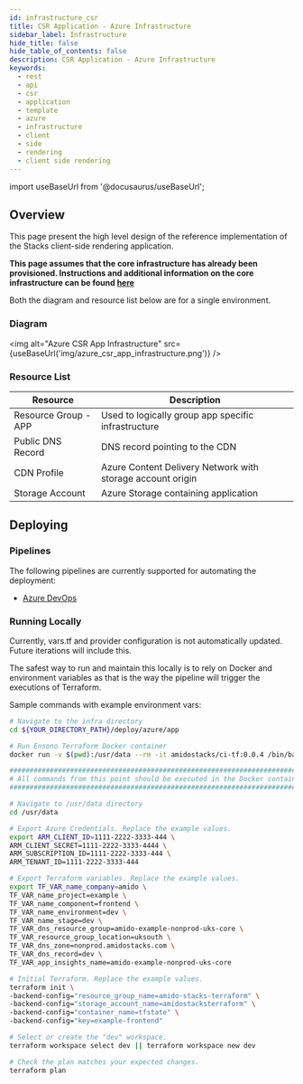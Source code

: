 ```yaml
---
id: infrastructure_csr
title: CSR Application - Azure Infrastructure
sidebar_label: Infrastructure
hide_title: false
hide_table_of_contents: false
description: CSR Application - Azure Infrastructure
keywords:
  - rest 
  - api
  - csr
  - application
  - template
  - azure
  - infrastructure
  - client 
  - side 
  - rendering
  - client side rendering
---
```


import useBaseUrl from '@docusaurus/useBaseUrl';

## Overview

This page present the high level design of the reference implementation of the Stacks client-side rendering application.

**This page assumes that the core infrastructure has already been provisioned. Instructions and additional information on the core infrastructure can be found [here](../../../../infrastructure/azure/core_infrastructure.md)**

Both the diagram and resource list below are for a single environment.

### Diagram

<img alt="Azure CSR App Infrastructure" src={useBaseUrl('img/azure_csr_app_infrastructure.png')} />

### Resource List

| Resource             | Description                                                |
| -------------------- | ---------------------------------------------------------- |
| Resource Group - APP | Used to logically group app specific infrastructure        |
| Public DNS Record    | DNS record pointing to the CDN                             |
| CDN Profile          | Azure Content Delivery Network with storage account origin |
| Storage Account      | Azure Storage containing application                       |

## Deploying

### Pipelines

The following pipelines are currently supported for automating the deployment:

- [Azure DevOps](./pipeline_csr.md)

### Running Locally

Currently, vars.tf and provider configuration is not
automatically updated. Future iterations will include this.

The safest way to run and maintain this locally is to rely on Docker and environment
variables as that is the way the pipeline will trigger the
executions of Terraform.

Sample commands with example environment vars:

```bash
# Navigate to the infra directory
cd ${YOUR_DIRECTORY_PATH}/deploy/azure/app

# Run Ensono Terraform Docker container
docker run -v $(pwd):/usr/data --rm -it amidostacks/ci-tf:0.0.4 /bin/bash

###########################################################################
# All commands from this point should be executed in the Docker container #
###########################################################################

# Navigate to /usr/data directory
cd /usr/data

# Export Azure Credentials. Replace the example values.
export ARM_CLIENT_ID=1111-2222-3333-444 \
ARM_CLIENT_SECRET=1111-2222-3333-4444 \
ARM_SUBSCRIPTION_ID=1111-2222-3333-444 \
ARM_TENANT_ID=1111-2222-3333-444

# Export Terraform variables. Replace the example values.
export TF_VAR_name_company=amido \
TF_VAR_name_project=example \
TF_VAR_name_component=frontend \
TF_VAR_name_environment=dev \
TF_VAR_name_stage=dev \
TF_VAR_dns_resource_group=amido-example-nonprod-uks-core \
TF_VAR_resource_group_location=uksouth \
TF_VAR_dns_zone=nonprod.amidostacks.com \
TF_VAR_dns_record=dev \
TF_VAR_app_insights_name=amido-example-nonprod-uks-core

# Initial Terraform. Replace the example values.
terraform init \
-backend-config="resource_group_name=amido-stacks-terraform" \
-backend-config="storage_account_name=amidostacksterraform" \
-backend-config="container_name=tfstate" \
-backend-config="key=example-frontend"

# Select or create the "dev" workspace.
terraform workspace select dev || terraform workspace new dev

# Check the plan matches your expected changes.
terraform plan
```
